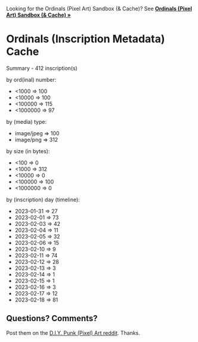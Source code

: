 
Looking for the
Ordinals (Pixel Art) Sandbox (& Cache)?
See [**Ordinals (Pixel Art) Sandbox (& Cache) »** ](https://github.com/ordbase/ordinals.sandbox)



# Ordinals (Inscription Metadata) Cache




Summary - 412 inscription(s)

by ord(inal) number:

- <1000  => 100
- <10000 => 100
- <100000 => 115
- <1000000 => 97

by (media) type:

- image/jpeg => 100
- image/png => 312

by size (in bytes):

- <100 => 0
- <1000 => 312
- <10000 => 0
- <100000 => 100
- <1000000 => 0

by (inscription) day (timeline):

-   2023-01-31 => 27
-   2023-02-01 => 73
-   2023-02-03 => 42
-   2023-02-04 => 11
-   2023-02-05 => 32
-   2023-02-06 => 15
-   2023-02-10 => 9
-   2023-02-11 => 74
-   2023-02-12 => 28
-   2023-02-13 => 3
-   2023-02-14 => 1
-   2023-02-15 => 1
-   2023-02-16 => 3
-   2023-02-17 => 12
-   2023-02-18 => 81





## Questions? Comments?

Post them on the [D.I.Y. Punk (Pixel) Art reddit](https://old.reddit.com/r/DIYPunkArt). Thanks.
